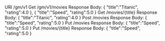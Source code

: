 URI /gm/v1
Get /gm/v1/movies
Response Body:
{
"title":"Titanic",
"rating":4.0
},
{
"title":"Speed",
"rating":5.0
}
Get /movies/{title}
Response Body:
{
"title":"Titanic",
"rating":4.0
}
Post /movies
Response Body:
{
"title":"Speed",
"rating":5.0
}
Put /movies
Response Body:
{
"title":"Speed",
"rating":5.0
}
Put /movies/{title}
Response Body:
{
"title":"Speed",
"rating":5.0
}